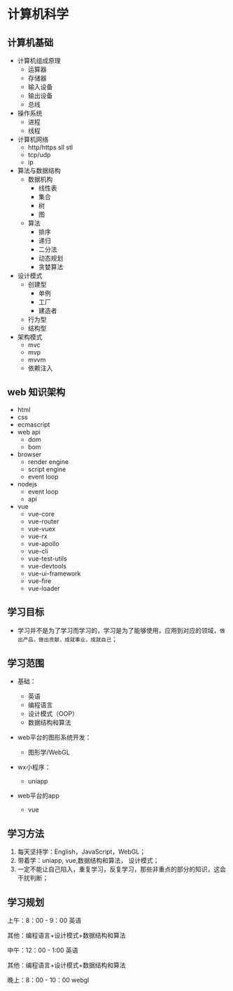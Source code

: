 # 计算机科学

## 计算机基础

* 计算机组成原理
  + 运算器
  + 存储器
  + 输入设备
  + 输出设备
  + 总线
* 操作系统
  + 进程
  + 线程
* 计算机网络
  + http/https sll stl
  + tcp/udp
  + ip
* 算法与数据结构
  + 数据机构
    - 线性表
    - 集合
    - 树
    - 图
  + 算法
    - 排序
    - 递归
    - 二分法
    - 动态规划
    - 贪婪算法
* 设计模式
  + 创建型
    - 单例
    - 工厂
    - 建造者
  + 行为型
  + 结构型
* 架构模式
  + mvc
  + mvp
  + mvvm
  + 依赖注入

## web 知识架构

* html
* css
* ecmascript
* web api
  + dom
  + bom
* browser
  + render engine
  + script engine
  + event loop
* nodejs
  + event loop
  + api
* vue
  + vue-core
  + vue-router
  + vue-vuex
  + vue-rx
  + vue-apollo
  + vue-cli
  + vue-test-utils
  + vue-devtools
  + vue-ui-framework
  + vue-fire
  + vue-loader

## 学习目标

* 学习并不是为了学习而学习的，学习是为了能够使用，应用到对应的领域，`做出产品，做出贡献，成就事业，成就自己`；

## 学习范围

* 基础：
  - 英语
  - 编程语言
  - 设计模式（OOP）
  - 数据结构和算法

* web平台的图形系统开发：
  - 图形学/WebGL

* wx小程序：
  - uniapp

* web平台的app
  - vue

## 学习方法

1. 每天坚持学：English，JavaScript，WebGL；
2. 带着学：uniapp, vue,数据结构和算法， 设计模式；
3. 一定不能让自己陷入，重复学习，反复学习，那些非重点的部分的知识，这会干扰判断；

## 学习规划

上午：8：00 - 9：00 英语

其他：编程语言+设计模式+数据结构和算法

中午：12：00 - 1:00 英语

其他：编程语言+设计模式+数据结构和算法

晚上：8：00 - 10：00 webgl



